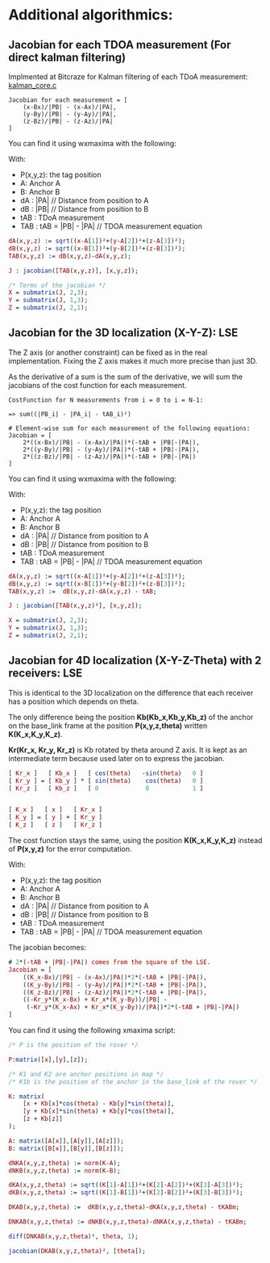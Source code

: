 Additional algorithmics:
==========================

## Jacobian for each TDOA measurement (For direct kalman filtering)

Implmented at Bitcraze for Kalman filtering of each TDoA measurement: [kalman_core.c](https://github.com/bitcraze/crazyflie-firmware/blob/ebf447ee94f524ddf28cccdd7032ff4126f079cc/src/modules/src/kalman_core.c#L386-L388)

```
Jacobian for each measurement = [ 
    (x-Bx)/|PB| - (x-Ax)/|PA|,
    (y-By)/|PB| - (y-Ay)/|PA|,
    (z-Bz)/|PB| - (z-Az)/|PA|
]
```

You can find it using wxmaxima with the following:

With:
* P(x,y,z): the tag position
* A: Anchor A
* B: Anchor B
* dA : |PA| // Distance from position to A
* dB : |PB| // Distance from position to B
* tAB : TDoA measurement
* TAB : tAB = |PB| - |PA| // TDOA measurement equation

```maxima
dA(x,y,z) := sqrt((x-A[1])²+(y-A[2])²+(z-A[3])²);
dB(x,y,z) := sqrt((x-B[1])²+(y-B[2])²+(z-B[3])²);
TAB(x,y,z) := dB(x,y,z)-dA(x,y,z);

J : jacobian([TAB(x,y,z)], [x,y,z]);

/* Terms of the jacobian */
X = submatrix(J, 2,3);
Y = submatrix(J, 1,3);
Z = submatrix(J, 2,1);
```

## Jacobian for the 3D localization (X-Y-Z): LSE

The Z axis (or another constraint) can be fixed as in the real implementation.
Fixing the Z axis makes it much more precise than just 3D.

As the derivative of a sum is the sum of the derivative, we will sum the jacobians of the cost function for each measurement.

```
CostFunction for N measurements from i = 0 to i = N-1:

=> sum((|PB_i| - |PA_i| - tAB_i)²)

# Element-wise sum for each measurement of the following equations:
Jacobian = [
    2*((x-Bx)/|PB| - (x-Ax)/|PA|)*(-tAB + |PB|-|PA|),
    2*((y-By)/|PB| - (y-Ay)/|PA|)*(-tAB + |PB|-|PA|),
    2*((z-Bz)/|PB| - (z-Az)/|PA|)*(-tAB + |PB|-|PA|)
]
```

You can find it using wxmaxima with the following:

With:
* P(x,y,z): the tag position
* A: Anchor A
* B: Anchor B
* dA : |PA| // Distance from position to A
* dB : |PB| // Distance from position to B
* tAB : TDoA measurement
* TAB : tAB = |PB| - |PA| // TDOA measurement equation

```maxima
dA(x,y,z) := sqrt((x-A[1])²+(y-A[2])²+(z-A[3])²);
dB(x,y,z) := sqrt((x-B[1])²+(y-B[2])²+(z-B[3])²);
TAB(x,y,z) :=  dB(x,y,z)-dA(x,y,z) - tAB;

J : jacobian([TAB(x,y,z)²], [x,y,z]);

X = submatrix(J, 2,3);
Y = submatrix(J, 1,3);
Z = submatrix(J, 2,1);
```

## Jacobian for 4D localization (X-Y-Z-Theta) with 2 receivers: LSE

This is identical to the 3D localization on the difference that each receiver has a position which depends on theta.

The only difference being the position **Kb(Kb_x,Kb_y,Kb_z)** of the anchor on the base_link frame at the position **P(x,y,z,theta)** written **K(K_x,K_y,K_z)**.

**Kr(Kr_x, Kr_y, Kr_z)** is Kb rotated by theta around Z axis. It is kept as an intermediate term because used later on to express the jacobian.

```maxima
[ Kr_x ]   [ Kb_x ]   [ cos(theta)   -sin(theta)   0 ]
[ Kr_y ] = [ Kb_y ] * [ sin(theta)    cos(theta)   0 ]
[ Kr_z ]   [ Kb_z ]   [ 0             0            1 ]


[ K_x ]   [ x ]   [ Kr_x ]
[ K_y ] = [ y ] + [ Kr_y ]
[ K_z ]   [ z ]   [ Kr_z ]
```

The cost function stays the same, using the position **K(K_x,K_y,K_z)** instead of **P(x,y,z)** for the error computation.

With:
* P(x,y,z): the tag position
* A: Anchor A
* B: Anchor B
* dA : |PA| // Distance from position to A
* dB : |PB| // Distance from position to B
* tAB : TDoA measurement
* TAB : tAB = |PB| - |PA| // TDOA measurement equation

The jacobian becomes:

```maxima
# 2*(-tAB + |PB|-|PA|) comes from the square of the LSE.
Jacobian = [
    ((K_x-Bx)/|PB| - (x-Ax)/|PA|)*2*(-tAB + |PB|-|PA|),
    ((K_y-By)/|PB| - (y-Ay)/|PA|)*2*(-tAB + |PB|-|PA|),
    ((K_z-Bz)/|PB| - (z-Az)/|PA|)*2*(-tAB + |PB|-|PA|),
    ((-Kr_y*(K_x-Bx) + Kr_x*(K_y-By))/|PB| - 
     (-Kr_y*(K_x-Ax) + Kr_x*(K_y-By))/|PA|)*2*(-tAB + |PB|-|PA|)
]
```

You can find it using the following xmaxima script:

```maxima
/* P is the position of the rover */

P:matrix([x],[y],[z]);  

/* K1 and K2 are anchor positions in map */ 
/* K1b is the position of the anchor in the base_link of the rover */

K: matrix(
    [x + Kb[x]*cos(theta) - Kb[y]*sin(theta)],
    [y + Kb[x]*sin(theta) + Kb[y]*cos(theta)],
    [z + Kb[z]]
);

A: matrix([A[x]],[A[y]],[A[z]]);
B: matrix([B[x]],[B[y]],[B[z]]);

dNKA(x,y,z,theta) := norm(K-A);
dNKB(x,y,z,theta) := norm(K-B);

dKA(x,y,z,theta) := sqrt((K[1]-A[1])²+(K[2]-A[2])²+(K[3]-A[3])²);
dKB(x,y,z,theta) := sqrt((K[1]-B[1])²+(K[2]-B[2])²+(K[3]-B[3])²);

DKAB(x,y,z,theta) :=  dKB(x,y,z,theta)-dKA(x,y,z,theta) - tKABm;

DNKAB(x,y,z,theta) := dNKB(x,y,z,theta)-dNKA(x,y,z,theta) - tKABm;

diff(DNKAB(x,y,z,theta)², theta, 1);

jacobian(DKAB(x,y,z,theta)², [theta]);
```
